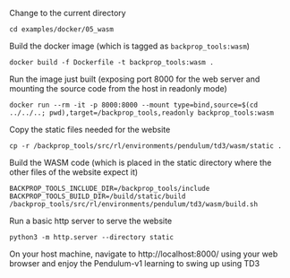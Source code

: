 Change to the current directory
```
cd examples/docker/05_wasm
```
Build the docker image (which is tagged as `backprop_tools:wasm`)
```
docker build -f Dockerfile -t backprop_tools:wasm .
````
Run the image just built (exposing port 8000 for the web server and mounting the source code from the host in readonly mode)
```
docker run --rm -it -p 8000:8000 --mount type=bind,source=$(cd ../../..; pwd),target=/backprop_tools,readonly backprop_tools:wasm
```
Copy the static files needed for the website
```
cp -r /backprop_tools/src/rl/environments/pendulum/td3/wasm/static .
```
Build the WASM code (which is placed in the static directory where the other files of the website expect it)
```
BACKPROP_TOOLS_INCLUDE_DIR=/backprop_tools/include BACKPROP_TOOLS_BUILD_DIR=/build/static/build /backprop_tools/src/rl/environments/pendulum/td3/wasm/build.sh
```
Run a basic http server to serve the website
```
python3 -m http.server --directory static
```
On your host machine, navigate to http://localhost:8000/ using your web browser and enjoy the Pendulum-v1 learning to swing up using TD3
